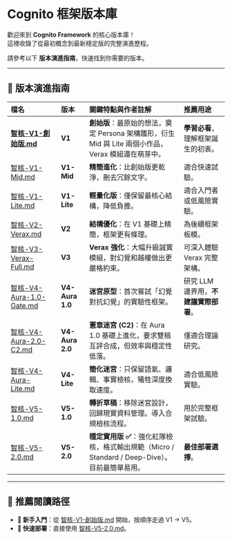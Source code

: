 # Cognito 框架版本庫  

歡迎來到 **Cognito Framework** 的核心版本庫！  
這裡收錄了從最初概念到最新穩定版的完整演進歷程。  

請參考以下 **版本演進指南**，快速找到你需要的版本。  

---

## 🧭 版本演進指南  

| 檔名 | 版本 | 關鍵特點與作者註解 | 推薦用途 |
| :--- | :--- | :--- | :--- |
| [**智核-V1-創始版.md**](./Cognito-zhTW/智核-V1-創始版.md) | **V1** | **創始版**：最原始的想法，奠定 Persona 架構雛形，衍生 Mid 與 Lite 兩個小作品，Verax 模組還在萌芽中。 | **學習必看**，理解框架誕生的初衷。 |
| [智核-V1-Mid.md](./Cognito-zhTW/智核-V1-Mid.md) | **V1-Mid** | **精簡進化**：比創始版更乾淨，刪去冗餘文字。 | 適合快速試驗。 |
| [智核-V1-Lite.md](./Cognito-zhTW/智核-V1-Lite.md) | **V1-Lite** | **輕量化版**：僅保留最核心結構，降低負擔。 | 適合入門者或低風險實驗。 |
| [智核-V2-Verax.md](./Cognito-zhTW/智核-V2-Verax.md) | **V2** | **結構優化**：在 V1 基礎上精簡，框架更有條理。 | 為後續框架板模。 |
| [智核-V3-Verax-Full.md](./Cognito-zhTW/智核-V3-Verax-Full.md) | **V3** | **Verax 強化**：大幅升級誠實模組，對幻覺和越權做出更嚴格約束。 | 可深入體驗 Verax 完整架構。 |
| [智核-V4-Aura-1.0-Gate.md](./Cognito-zhTW/智核-V4-Aura-1.0-Gate.md) | **V4-Aura 1.0** | **迷宮原型**：首次嘗試「幻覺對抗幻覺」的實驗性框架。 | 研究 LLM 邊界用，**不建議實際部署**。 |
| [智核-V4-Aura-2.0-C2.md](./Cognito-zhTW/智核-V4-Aura-2.0-C2.md) | **V4-Aura 2.0** | **憲章迷宮 (C2)**：在 Aura 1.0 基礎上進化，要求雙稿互評合成，但效率與穩定性低落。 | 僅適合理論研究。 |
| [智核-V4-Aura-Lite.md](./Cognito-zhTW/智核-V4-Aura-Lite.md) | **V4-Lite** | **簡化迷宮**：只保留語氣、邏輯、事實檢核，犧牲深度換取速度。 | 適合低風險實驗。 |
| [智核-V5-1.0.md](./Cognito-zhTW/智核-V5-1.0.md) | **V5-1.0** | **轉折草稿**：移除迷宮設計，回歸現實資料管理。導入合規檢核流程。 | 用於完整框架試驗。 |
| [智核-V5-2.0.md](./Cognito-zhTW/智核-V5-2.0.md) | **V5-2.0** | **穩定實用版 ✅**：強化紅隊檢核，格式輸出規範（Micro / Standard / Deep-Dive）。目前最簡單易用。 | **最佳部署選擇**。 |

---

## 📖 推薦閱讀路徑  

- **🌱 新手入門**：從 [智核-V1-創始版.md](./Cognito-zhTW/智核-V1-創始版.md) 開始，按順序走過 V1 → V5。  
- **🚀 快速部署**：直接使用 [智核-V5-2.0.md](./Cognito-zhTW/智核-V5-2.0.md)。  
